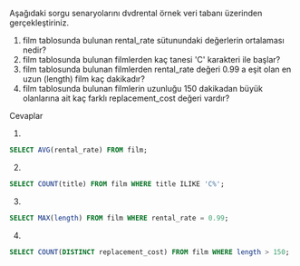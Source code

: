 Aşağıdaki sorgu senaryolarını dvdrental örnek veri tabanı üzerinden gerçekleştiriniz.

1. film tablosunda bulunan rental_rate sütunundaki değerlerin ortalaması nedir?
2. film tablosunda bulunan filmlerden kaç tanesi 'C' karakteri ile başlar?
3. film tablosunda bulunan filmlerden rental_rate değeri 0.99 a eşit olan en uzun (length) film kaç dakikadır?
4. film tablosunda bulunan filmlerin uzunluğu 150 dakikadan büyük olanlarına ait kaç farklı replacement_cost değeri vardır?

Cevaplar

1. 
```sql
SELECT AVG(rental_rate) FROM film;
```
   
2. 
```sql  
SELECT COUNT(title) FROM film WHERE title ILIKE 'C%';
```

3.   
```sql 
SELECT MAX(length) FROM film WHERE rental_rate = 0.99;
```

4.   
```sql
SELECT COUNT(DISTINCT replacement_cost) FROM film WHERE length > 150;
```
   